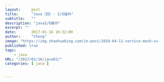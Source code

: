 ```yaml
---
layout:     post
title:      "Java（四）- I/O操作"
subtitle:   ""
description: "javaI/O操作"
excerpt: ""
date:       2017-01-16 19:32:00
author:     "Cheng"
image: "https://img.zhaohuabing.com/in-post/2018-04-11-service-mesh-vs-api-gateway/background.jpg"
published: true
tags:
    - java
URL: "/2017/01/16/java02/"
categories: [ java ]


---
```


